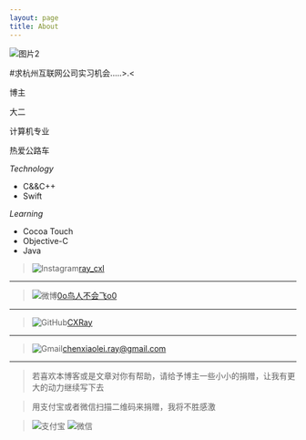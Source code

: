 ```yaml
---
layout: page
title: About
---
```

![图片2](http://cxray.github.io/about/IMG2.JPG)

#求杭州互联网公司实习机会.....>.<

博主

大二

计算机专业

热爱公路车

*Technology*

* C&&C++
* Swift

*Learning*

* Cocoa Touch
* Objective-C
* Java

>![Instagram](http://cxray.github.io/about/instagram.png)[ray_cxl](https://instagram.com/ray_cxl)
***

>![微博](http://cxray.github.io/about/weibo.png)[0o鸟人不会飞o0](http://weibo.com/p/1005051795459455)
***

>![GitHub](http://cxray.github.io/about/github.png)[CXRay](https://github.com/CXRay)
***

>![Gmail](http://cxray.github.io/about/gmail.png)[chenxiaolei.ray@gmail.com](mailto:chenxiaolei.ray@gmail.com)
***

>若喜欢本博客或是文章对你有帮助，请给予博主一些小小的捐赠，让我有更大的动力继续写下去

>用支付宝或者微信扫描二维码来捐赠，我将不胜感激

>![支付宝](http://cxray.github.io/about/alipayqr.png)
>![微信](http://cxray.github.io/about/weixinpay.JPG)

